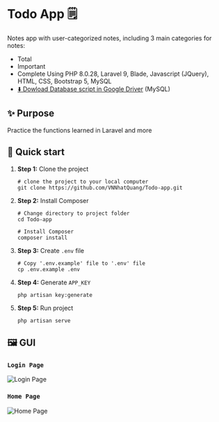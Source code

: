 # Todo App 🗒️
Notes app with user-categorized notes, including 3 main categories for notes:
- Total
- Important
- Complete
Using PHP 8.0.28, Laravel 9, Blade, Javascript (JQuery), HTML, CSS, Bootstrap 5, MySQL
- [⬇️ Dowload Database script in Google Driver](https://drive.google.com/file/d/10_CmiGiJKxKez4B3DVI-V03o1TfNrseQ/view?usp=drive_link) (MySQL)

## ✨ Purpose
Practice the functions learned in Laravel and more

## 🚀 Quick start
1.  **Step 1:** Clone the project
    ```
    # clone the project to your local computer
    git clone https://github.com/VNNhatQuang/Todo-app.git
    ```
1.  **Step 2:** Install Composer
    ```
    # Change directory to project folder
    cd Todo-app
    ```
    ```
    # Install Composer
    composer install
    ```
1. **Step 3:** Create ``.env`` file
    ```
    # Copy '.env.example' file to '.env' file
    cp .env.example .env
    ```
1. **Step 4:** Generate ``APP_KEY``
    ```
    php artisan key:generate
    ```
1. **Step 5:** Run project
    ```
    php artisan serve
    ```


## 🖼️ GUI
### `Login Page`
![Login Page](https://i.imgur.com/kywT1ub.jpg)
### `Home Page`
![Home Page](https://i.imgur.com/bYVAJTq.jpg)
